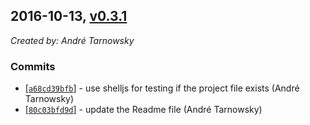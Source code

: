 ## 2016-10-13, [v0.3.1](https://github.com/lotterfriends/git-flow-buddy/releases/tag/0.3.1)

*Created by: André Tarnowsky*

### Commits
  - [[`a68cd39bfb`](https://github.com/lotterfriends/git-flow-buddy/commit/a68cd39bfb1f3a545f796f51b7187f226d4920e6)] - use shelljs for testing if the project file exists (André Tarnowsky)
  - [[`80c03bfd9d`](https://github.com/lotterfriends/git-flow-buddy/commit/80c03bfd9d91b3d18e648f6dec103058bbb67fbf)] - update the Readme file (André Tarnowsky)
